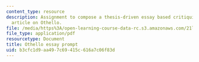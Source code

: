 ```yaml
---
content_type: resource
description: Assignment to compose a thesis-driven essay based critiquing a scholarly
  article on Othello.
file: /media/https%3A/open-learning-course-data-rc.s3.amazonaws.com/21l-010-writing-with-shakespeare-fall-2010/b3cfc1d9aa497c69415c616a7c06f83d_MIT21L_010F10_assn03.pdf
file_type: application/pdf
resourcetype: Document
title: Othello essay prompt
uid: b3cfc1d9-aa49-7c69-415c-616a7c06f83d
---
```


